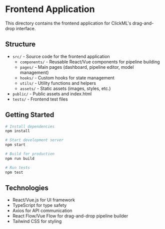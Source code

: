 # Frontend Application

This directory contains the frontend application for ClickML's drag-and-drop interface.

## Structure

- `src/` - Source code for the frontend application
  - `components/` - Reusable React/Vue components for pipeline building
  - `pages/` - Main pages (dashboard, pipeline editor, model management)
  - `hooks/` - Custom hooks for state management
  - `utils/` - Utility functions and helpers
  - `assets/` - Static assets (images, styles, etc.)
- `public/` - Public assets and index.html
- `tests/` - Frontend test files

## Getting Started

```bash
# Install dependencies
npm install

# Start development server
npm start

# Build for production
npm run build

# Run tests
npm test
```

## Technologies

- React/Vue.js for UI framework
- TypeScript for type safety
- Axios for API communication
- React Flow/Vue Flow for drag-and-drop pipeline builder
- Tailwind CSS for styling